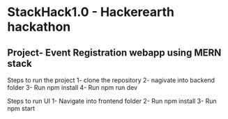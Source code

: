 # StackHack1.0 - Hackerearth hackathon

## Project- Event Registration webapp using MERN stack

Steps to run the project
1- clone the repository
2- nagivate into backend folder
3- Run npm install
4- Run npm run dev


Steps to run UI 
1- Navigate into frontend folder
2- Run npm install
3- Run npm start

